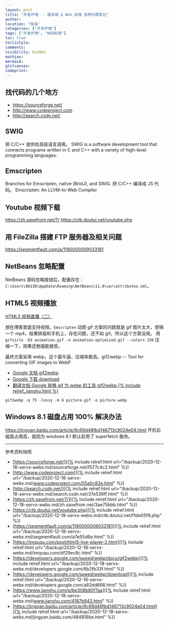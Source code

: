 ```yaml
---
layout: post
title: "开发环境 -- 服务端 & Web 前端 各种问题笔记"
author:
location: "珠海"
categories: ["开发环境"]
tags: ["开发环境", "WEB前端"]
toc: true
toclistyle:
comments:
visibility: hidden
mathjax:
mermaid:
glslcanvas:
codeprint:
---
```



## 找代码的几个地方

* <https://sourceforge.net/>
* <http://www.codeproject.com>
* <http://search.csdn.net/>


## SWIG

把 C/C++ 提供给高级语言调用。
SWIG is a software development tool that connects programs written in C and C++ with a variety of high-level programming languages.


## Emscripten

Branches for Emscripten, native (BridJ), and SWIG.
把 C/C++ 编译成 JS 代码。
Emscripten: An LLVM-to-Web Compiler


## Youtube 视频下载

https://zh.savefrom.net/7/
https://ctb.doutui.net/youtube.php


## 用 FileZilla 搭建 FTP 服务器及相关问题

<https://segmentfault.com/a/1190000009033181>


## NetBeans 忽略配置

NetBeans 源码忽略报错后，配置存在：`C:\Users\86138\AppData\Roaming\NetBeans\11.0\var\attributes.xml`。


## HTML5 视频播放

[HTML5 视频直播（二）](https://imququ.com/post/html5-live-player-2.html)

想在博客里面支持视频。`Emscripten` 动图 gif 方案的问题就是 gif 图片太大，想搞一个 mp4，结果排版和手机上，存在问题，还不如 gif。所以这个方案没用。
用 `gifsicle -O3 animation.gif -o animation-optimized.gif --colors 256` 压缩一下，效果还勉强能接受。

最终方案采用 webp，这个最牛逼，压缩率极高。gif2webp -- Tool for converting GIF images to WebP

* [Google 文档 gif2webp](https://developers.google.com/speed/webp/docs/gif2webp)
* [Google 下载 download](https://developers.google.com/speed/webp/download)
* [翻译文档 Google 转换 gif 为 webp 的工具 gif2webp {% include relref_jianshu.html %}](https://www.jianshu.com/p/be308b80f7aa)

```shell
gif2webp -q 75 -lossy -m 6 picture.gif -o picture.webp
```


## Windows 8.1 磁盘占用 100% 解决办法

<https://jingyan.baidu.com/article/9c69d48fbd146713c9024e04.html>
开机后磁盘占用高，是因为 windows 8.1 默认启用了 superfetch 服务。

<hr class='reviewline'/>
<p class='reviewtip'><script type='text/javascript' src='{% include relref.html url="/assets/reviewjs/blogs/2020-12-18-servx-webx.md.js" %}'></script></p>
<font class='ref_snapshot'>参考资料快照</font>

- [https://sourceforge.net/]({% include relref.html url="/backup/2020-12-18-servx-webx.md/sourceforge.net/f577c4c2.html" %})
- [http://www.codeproject.com]({% include relref.html url="/backup/2020-12-18-servx-webx.md/www.codeproject.com/05a0c83e.html" %})
- [http://search.csdn.net/]({% include relref.html url="/backup/2020-12-18-servx-webx.md/search.csdn.net/37e536ff.html" %})
- [https://zh.savefrom.net/7/]({% include relref.html url="/backup/2020-12-18-servx-webx.md/zh.savefrom.net/3ae75bbb.html" %})
- [https://ctb.doutui.net/youtube.php]({% include relref.html url="/backup/2020-12-18-servx-webx.md/ctb.doutui.net/f1de05f9.php" %})
- [https://segmentfault.com/a/1190000009033181]({% include relref.html url="/backup/2020-12-18-servx-webx.md/segmentfault.com/a7e55d6e.html" %})
- [https://imququ.com/post/html5-live-player-2.html]({% include relref.html url="/backup/2020-12-18-servx-webx.md/imququ.com/df29ec8c.html" %})
- [https://developers.google.com/speed/webp/docs/gif2webp]({% include relref.html url="/backup/2020-12-18-servx-webx.md/developers.google.com/6b2fb33f.html" %})
- [https://developers.google.com/speed/webp/download]({% include relref.html url="/backup/2020-12-18-servx-webx.md/developers.google.com/a83dd668.html" %})
- [https://www.jianshu.com/p/be308b80f7aa]({% include relref.html url="/backup/2020-12-18-servx-webx.md/www.jianshu.com/4187b943.html" %})
- [https://jingyan.baidu.com/article/9c69d48fbd146713c9024e04.html]({% include relref.html url="/backup/2020-12-18-servx-webx.md/jingyan.baidu.com/484816be.html" %})

